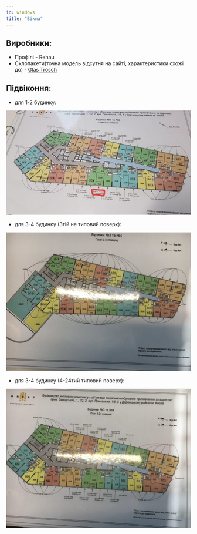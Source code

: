 ```yaml
---
id: windows
title: "Вікна"
---
```

## Виробники:

- Профілі - Rehau
- Склопакети(точна модель відсутня на сайті, характеристики схожі до) - [Glas Trösch](https://www.glastroesch.ua/produkcija/ehksterer/ehnergosberegajushchie-steklopakety/ehnergopaketr-glas-troesch-super-comfort-44mm.html)

## Підвіконня:
- для 1-2 будинку:

![](/files/windowsill.jpg)

- для 3-4 будинку (3тій не типовий поверх):

![](/files/windowsill-3-floor.JPG)

- для 3-4 будинку (4-24тий типовий поверх):

![](/files/windowsill-4-24-floor.JPG)